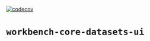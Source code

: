 [![codecov](https://codecov.io/github/aws-solutions/solution-spark-on-aws/branch/codecov/graph/badge.svg?flag=workbench-core-datasets-ui)](https://app.codecov.io/github/aws-solutions/solution-spark-on-aws/tree/codecov)

# `workbench-core-datasets-ui`
